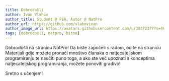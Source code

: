 ```yaml
---
title: Dobrodošli
author: Ivan Vlahov
author_title: Student @ FER, Autor @ NatPro
author_url: https://github.com/vlahovivan
author_image_url: https://avatars.githubusercontent.com/u/30372377?s=460&u=f7d79f7021f03f3a299ca6349c77dd134fb6283b&v=4
tags: [dobrodosli, natpro, bitno]
---
```


Dobrodošli na stranicu NatPro! Da biste započeli s radom, odite na stranicu Materijali gdje možete pronaći mnoštvo članaka o natjecateljskom programiranju te naučiti puno toga, a ako ste već upoznati s konceptima natjecateljskog programiranja, možete ponoviti gradivo!

Sretno s učenjem!
